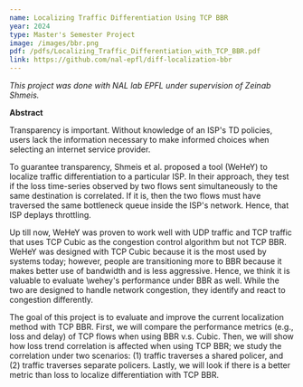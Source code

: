 ```yaml
---
name: Localizing Traffic Differentiation Using TCP BBR
year: 2024
type: Master's Semester Project
image: /images/bbr.png
pdf: /pdfs/Localizing_Traffic_Differentiation_with_TCP_BBR.pdf
link: https://github.com/nal-epfl/diff-localization-bbr
---
```


_This project was done with NAL lab EPFL under supervision of Zeinab Shmeis._

**Abstract**

Transparency is important. Without knowledge of an ISP's TD policies, users lack the information necessary to make informed choices when selecting an internet service provider.

To guarantee transparency, Shmeis et al. proposed a tool (WeHeY) to localize traffic differentiation to a particular ISP. In their approach, they test if the loss time-series observed by two flows sent simultaneously to the same destination is correlated. If it is, then the two flows must have traversed the same bottleneck queue inside the ISP's network. Hence, that ISP deplays throttling.

Up till now, WeHeY was proven to work well with UDP traffic and TCP traffic that uses TCP Cubic as the congestion control algorithm but not TCP BBR.
WeHeY was designed with TCP Cubic because it is the most used by systems today; however, people are transitioning more to BBR because it makes better use of bandwidth and is less aggressive. Hence, we think it is valuable to evaluate \wehey's performance under BBR as well. While the two are designed to handle network congestion, they identify and react to congestion differently.

The goal of this project is to evaluate and improve the current localization method with TCP BBR. First, we will compare the performance metrics (e.g., loss and delay) of TCP flows when using BBR v.s. Cubic. Then, we will show how loss trend correlation is affected when using TCP BBR; we study the correlation under two scenarios: (1) traffic traverses a shared policer, and (2) traffic traverses separate policers. Lastly, we will look if there is a better metric than loss to localize differentiation with TCP BBR.
